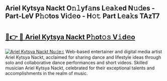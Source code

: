 ## Ariel Kytsya Nackt O𝚗𝚕yf𝚊ns L𝚎a𝚔ed N𝚞𝚍es - Part-LeV P𝚑𝚘tos Vi𝚍𝚎o - H𝚘𝚝 Part L𝚎a𝚔s TAzT7

# <h2><a href="http://kf71d3.oniu.top/?m=Ariel+Kytsya+Nackt">🔗👉 🔴 Ariel Kytsya Nackt P𝚑ot𝚘𝚜 V𝚒d𝚎o</a></h2>

[![Ariel Kytsya Nackt Nu𝚍e𝚜](https://i.imgur.com/0qMVB7G.gif)](http://kf71d3.oniu.top/?m=Ariel+Kytsya+Nackt)
Web-based entertainer and digital media artist Ariel Kytsya Nackt, acclaimed for sharing dance and lifestyle ideas through solo and collaborative dance performances and short videos. Skilled musician Ariel Kytsya Nackt, celebrated for their exceptional talents and accomplishments in the realm of music.  
